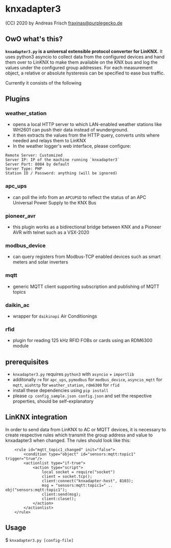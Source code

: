 # knxadapter3

(CC) 2020 by Andreas Frisch <fraxinas@purplegecko.de>

## OwO what's this?
**`knxadapter3.py` is a universal extensible protocol converter for LinKNX.**
It uses python3 asyncio to collect data from the configured devices and hand them over to LinKNX to make them available on the KNX bus and log the values under the configured group addresses. For each measurement object, a relative or absolute hysteresis can be specified to ease bus traffic.

Currently it consists of the following

## Plugins
### weather_station
* opens a local HTTP server to which LAN-enabled 
weather stations like WH2601 can push their data instead of wunderground.
* it then extracts the values from the HTTP query, converts units where needed and relays them to LinKNX
* In the weather logger's web interface, please configure:
```
Remote Server: Customized
Server IP: IP of the machine running `knxadapter3`
Server Port: 8084 by default
Server Type: PHP
Station ID / Password: anything (will be ignored)
```

### apc_ups
* can poll the info from an `APCUPSD` to reflect the status of
an APC Universal Power Supply to the KNX Bus

### pioneer_avr
* this plugin works as a bidirectional bridge between KNX and a Pioneer AVR with telnet such as a VSX-2020

### modbus_device
* can query registers from Modbus-TCP enabled devices such as smart meters and solar inverters

### mqtt
* generic MQTT client supporting subscription and publishing of MQTT topics

### daikin_ac
* wrapper for `daikinapi` Air Conditionings

### rfid
* plugin for reading 125 kHz RFID FOBs or cards using an RDM6300 module

## prerequisites
* `knxadapter3.py` requires `python3` with `asyncio` + `importlib`
* additonally `re` for `apc_ups`, `pymodbus` for `modbus_device`, `asyncio_mqtt` for `mqtt`, `aiohttp` for `weather_station`, `rdm6300` for `rfid`
* install these dependencies using `pip install`
* please `cp config_sample.json config.json` and set the respective properties, should be self-explanatory

## LinKNX integration
In order to send data from LinKNX to AC or MQTT devices, it is necessary to create respective rules which transmit the group address and value to knxadapter3 when changed. The rules should look like this:
```
	<rule id="mqtt_topic1_changed" init="false">
		<condition type="object" id="sensors:mqtt:topic1" trigger="true"/>
		<actionlist type="if-true">
			<action type="script">
				local socket = require("socket")
				client = socket.tcp();
				client:connect("knxadapter-host", 8103);
				msg = "sensors:mqtt:topic1=" .. obj("sensors:mqtt:topic1");
				client:send(msg);
				client:close();
			</action>
		</actionlist>
	</rule>
```

## Usage
$ `knxadapter3.py [config-file]`
